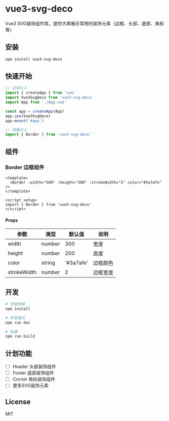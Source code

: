 # vue3-svg-deco

Vue3 SVG装饰组件库，提供大屏展示常用的装饰元素（边框、头部、底部、角标等）

## 安装

```bash
npm install vue3-svg-deco
```

## 快速开始

```javascript
// 全局引入
import { createApp } from 'vue'
import Vue3SvgDeco from 'vue3-svg-deco'
import App from './App.vue'

const app = createApp(App)
app.use(Vue3SvgDeco)
app.mount('#app')

// 按需引入
import { Border } from 'vue3-svg-deco'
```

## 组件

### Border 边框组件

```vue
<template>
  <Border :width="500" :height="300" :strokeWidth="2" color="#3a7afe" />
</template>

<script setup>
import { Border } from 'vue3-svg-deco'
</script>
```

#### Props

| 参数  | 类型 | 默认值 | 说明 |
|-------|------|--------|------|
| width | number | 300 | 宽度 |
| height | number | 200 | 高度 |
| color | string | '#3a7afe' | 边框颜色 |
| strokeWidth| number | 2 | 边框宽度 |
## 开发

```bash
# 安装依赖
npm install

# 开发模式
npm run dev

# 构建
npm run build
```

## 计划功能

- [ ] Header 头部装饰组件
- [ ] Footer 底部装饰组件
- [ ] Corner 角标装饰组件
- [ ] 更多SVG装饰元素

## License

MIT
